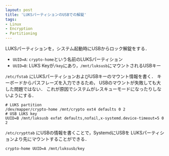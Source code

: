 ```yaml
---
layout: post
title: 'LUKSパーティションのUSBでの解錠'
tags:
- Linux
- Encryption
- Partitioning
---
```


LUKSパーティションを，システム起動時にUSBからロック解錠をする．

- `UUID=A`: `crypto-home`という名前のLUKSパーティション
- `UUID=B`: LUKS Keyが`/key`にあり，`/mnt/luksusb`にマウントされるUSBキー

`/etc/fstab` にLUKSパーティションおよびUSBキーのマウント情報を書く．
キーボードからパスフレーズを入力できるため，
USBのマウントが失敗しても大した問題ではない．
これが原因でシステムがレスキューモードになったりしないようにする．

~~~
# LUKS partition
/dev/mapper/crypto-home /mnt/crypto ext4 defaults 0 2
# USB LUKS key
UUID=B /mnt/luksusb exfat defaults,nofail,x-systemd.device-timeout=5 0 2
~~~

`/etc/crypttab` にUSBの情報を書くことで，SystemdにUSBを
LUKSパーティションより先にマウントすることができる．

~~~
crypto-home UUID=A /mnt/luksusb/key
~~~

